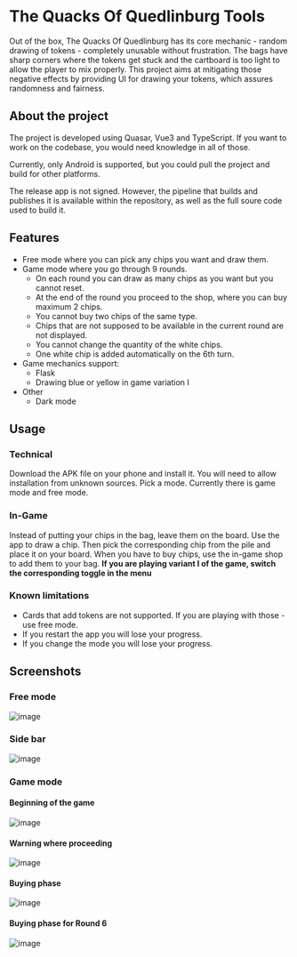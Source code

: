 # The Quacks Of Quedlinburg Tools

Out of the box, The Quacks Of Quedlinburg has its core mechanic - random drawing of tokens - completely unusable without frustration. The bags have sharp corners where the tokens get stuck and the cartboard is too light to allow the player to mix properly. This project aims at mitigating those negative effects by providing UI for drawing your tokens, which assures randomness and fairness.

## About the project

The project is developed using Quasar, Vue3 and TypeScript. If you want to work on the codebase, you would need knowledge in all of those.

Currently, only Android is supported, but you could pull the project and build for other platforms.

The release app is not signed. However, the pipeline that builds and publishes it is available within the repository, as well as the full soure code used to build it.

## Features

- Free mode where you can pick any chips you want and draw them.
- Game mode where you go through 9 rounds.
  - On each round you can draw as many chips as you want but you cannot reset.
  - At the end of the round you proceed to the shop, where you can buy maximum 2 chips.
  - You cannot buy two chips of the same type.
  - Chips that are not supposed to be available in the current round are not displayed.
  - You cannot change the quantity of the white chips.
  - One white chip is added automatically on the 6th turn.
- Game mechanics support:
  - Flask
  - Drawing blue or yellow in game variation I
- Other
  - Dark mode

## Usage

### Technical

Download the APK file on your phone and install it. You will need to allow installation from unknown sources. Pick a mode. Currently there is game mode and free mode.

### In-Game

Instead of putting your chips in the bag, leave them on the board. Use the app to draw a chip. Then pick the corresponding chip from the pile and place it on your board. When you have to buy chips, use the in-game shop to add them to your bag. **If you are playing variant I of the game, switch the corresponding toggle in the menu**

### Known limitations

- Cards that add tokens are not supported. If you are playing with those - use free mode.
- If you restart the app you will lose your progress.
- If you change the mode you will lose your progress.

## Screenshots

### Free mode

![image](./screenshots/FreeMode.png)

### Side bar

![image](./screenshots/SideBar.png)

### Game mode

#### Beginning of the game

![image](./screenshots/GameMode1.png)

#### Warning where proceeding

![image](./screenshots/GameMode2.png)

#### Buying phase

![image](./screenshots/GameMode3.png)

#### Buying phase for Round 6

![image](./screenshots/GameMode4.png)
